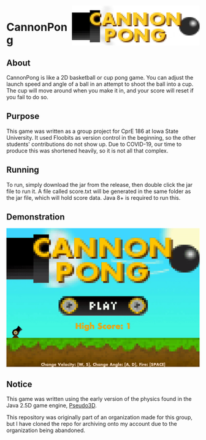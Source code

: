<img src="resources/logo.png" alt="Logo" title="Logo" align="right" width="333" height="104" />

# CannonPong

## About
CannonPong is like a 2D basketball or cup pong game. You can adjust the launch speed and angle of a ball in an attempt to shoot the ball into a cup. The cup will move around when you make it in, and your score will reset if you fail to do so.

## Purpose
This game was written as a group project for CprE 186 at Iowa State University. It used Floobits as version control in the beginning, so the other students' contributions do not show up. Due to COVID-19, our time to produce this was shortened heavily, so it is not all that complex.

## Running
To run, simply download the jar from the release, then double click the jar file to run it. A file called score.txt will be generated in the same folder as the jar file, which will hold score data. Java 8+ is required to run this.

## Demonstration

<div align="center" ><img src="demo.gif" alt="Demonstration" title="Demonstration" /></div>

## Notice
This game was written using the early version of the physics found in the Java 2.5D game engine, [Pseudo3D](https://github.com/jeremynoesen/Pseudo3D).

This repository was originally part of an organization made for this group, but I have cloned the repo for archiving onto my account due to the organization being abandoned.
